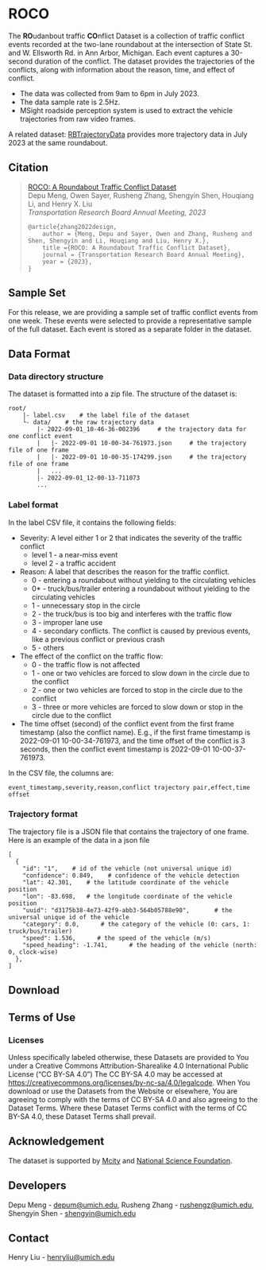 # ROCO
The **RO**udanbout traffic **CO**nflict Dataset is a collection of traffic conflict events
 recorded at the two-lane roundabout at the intersection of State St. and W. Ellsworth Rd. in Ann Arbor, Michigan.
 Each event captures a 30-second duration of the conflict.
 The dataset provides the trajectories of the conflicts, 
 along with information about the reason, time, and effect of conflict.

- The data was collected from 9am to 6pm in July 2023.
- The data sample rate is 2.5Hz.
- MSight roadside perception system is used to extract the vehicle trajectories from raw video frames.

A related dataset: [RBTrajectoryData](https://github.com/michigan-traffic-lab/RBTrajectoryData)
provides more trajectory data in July 2023 at the same roundabout.
## Citation
> [ROCO: A Roundabout Traffic Conflict Dataset](https://arxiv.org/abs/2303.00563)<br />
> Depu Meng, Owen Sayer, Rusheng Zhang, Shengyin Shen, Houqiang Li, and Henry X. Liu<br />
> *Transportation Research Board Annual Meeting, 2023*
> ```
> @article{zhang2022design,
>     author = {Meng, Depu and Sayer, Owen and Zhang, Rusheng and Shen, Shengyin and Li, Houqiang and Liu, Henry X.},
>     title ={ROCO: A Roundabout Traffic Conflict Dataset},
>     journal = {Transportation Research Board Annual Meeting},
>     year = {2023},
> }
> ```

## Sample Set
For this release, we are providing a sample set of traffic conflict events from one week.
These events were selected to provide a representative sample of the full dataset.
Each event is stored as a separate folder in the dataset.

## Data Format
### Data directory structure
The dataset is formatted into a zip file. The structure of the dataset is:
```
root/
    |- label.csv    # the label file of the dataset
    └- data/    # the raw trajectory data
        |- 2022-09-01_10-46-36-002396     # the trajectory data for one conflict event
        |   |- 2022-09-01 10-00-34-761973.json     # the trajectory file of one frame
        |   |- 2022-09-01 10-00-35-174299.json     # the trajectory file of one frame
        |   ...
        |- 2022-09-01_12-00-13-711073
        ...
```

### Label format
In the label CSV file, it contains the following fields:
- Severity: A level either 1 or 2 that indicates the severity of the traffic conflict
    - level 1 - a near-miss event
    - level 2 - a traffic accident
- Reason: A label that describes the reason for the traffic conflict.
    - 0 - entering a roundabout without yielding to the circulating vehicles
    - 0* - truck/bus/trailer entering a roundabout without yielding to the circulating vehicles
    - 1 - unnecessary stop in the circle
    - 2 - the truck/bus is too big and interferes with the traffic flow
    - 3 - improper lane use
    - 4 - secondary conflicts. The conflict is caused by previous events, like a previous conflict or previous crash
    - 5 - others
- The effect of the conflict on the traffic flow:
    - 0 - the traffic flow is not affected
    - 1 - one or two vehicles are forced to slow down in the circle due to the conflict
    - 2 - one or two vehicles are forced to stop in the circle due to the conflict
    - 3 - three or more vehicles are forced to slow down or stop in the circle due to the conflict
- The time offset (second) of the conflict event from the first frame timestamp (also the conflict name).
E.g., if the first frame timestamp is 2022-09-01 10-00-34-761973, and the time offset of the conflict is 3 seconds, 
then the conflict event timestamp is 2022-09-01 10-00-37-761973.

In the CSV file, the columns are:
```
event_timestamp,severity,reason,conflict trajectory pair,effect,time offset
```

### Trajectory format
The trajectory file is a JSON file that contains the trajectory of one frame.
Here is an example of the data in a json file
```
[
  {
    "id": "1",    # id of the vehicle (not universal unique id)
    "confidence": 0.849,    # confidence of the vehicle detection
    "lat": 42.301,    # the latitude coordinate of the vehicle position
    "lon": -83.698,   # the longitude coordinate of the vehicle position
    "uuid": "d3175b38-4e73-42f9-abb3-564b05788e90",       # the universal unique id of the vehicle
    "category": 0.0,      # the category of the vehicle (0: cars, 1: truck/bus/trailer)
    "speed": 1.536,      # the speed of the vehicle (m/s)
    "speed_heading": -1.741,      # the heading of the vehicle (north: 0, clock-wise)
  },
]
```

## Download

## Terms of Use
### Licenses
Unless specifically labeled otherwise, these Datasets are provided to You under a Creative Commons Attribution-Sharealike 4.0 International Public License (“CC BY-SA 4.0”) The CC BY-SA 4.0 may be accessed at https://creativecommons.org/licenses/by-nc-sa/4.0/legalcode. When You download or use the Datasets from the Website or elsewhere, You are agreeing to comply with the terms of CC BY-SA 4.0 and also agreeing to the Dataset Terms. Where these Dataset Terms conflict with the terms of CC BY-SA 4.0, these Dataset Terms shall prevail.

## Acknowledgement
The dataset is supported by [Mcity](https://mcity.umich.edu/) and [National Science Foundation](https://www.nsf.gov/).

## Developers
Depu Meng - depum@umich.edu, Rusheng Zhang - rushengz@umich.edu, Shengyin Shen - shengyin@umich.edu

## Contact
Henry Liu - henryliu@umich.edu
